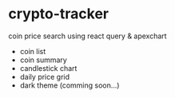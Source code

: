 # crypto-tracker

coin price search using react query & apexchart

-   coin list
-   coin summary
-   candlestick chart
-   daily price grid
-   dark theme (comming soon...)

